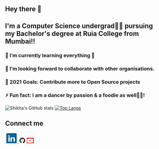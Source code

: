 ## Hey there 👋

## I'm a Computer Science undergrad👩‍💻 pursuing my Bachelor's degree at Ruia College from Mumbai!!
### 🌱 I’m currently learning everything 🤣
### 👯 I’m looking forward to collaborate with other organisations.
### 🚀 2021 Goals: Contribute more to Open Source projects
### ⚡ Fun fact: I am a dancer by passion & a foodie as well🍕😂!   
 ![Shikha's GitHub stats](https://github-readme-stats.vercel.app/api?username=shikha12264&show_icons=true&theme=dracula) 
 [![Top Langs](https://github-readme-stats.vercel.app/api/top-langs/?username=shikha12264&layout=compact)](https://github.com/shikha12264/github-readme-stats)

## Connect me 

<a href = "https://www.linkedin.com/in/shikha-singh-905b431a6/"><img src= "icons/linkedin.PNG" alt = "Linkedin"/> </a>
<a href = "https://github.com/shikha12264"> <img src= "icons/github.PNG" alt = "Github"/></a>
<a href = "https://github.com/shikha12264"> <img src = "icons/youtube.PNG" alt = "Youtube"/></a>
